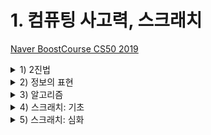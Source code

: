 # 1. 컴퓨팅 사고력, 스크래치

[Naver BoostCourse CS50 2019](https://www.edwith.org/boostcourse-cs-050)

<details>
  <summary>1) 2진법</summary>

# 학습목표

컴퓨터 과학이 무엇인지 정의하고, 컴퓨터가 정보를 표현하는 방법에 대해 설명할 수 있다.

# 학습하기

## 컴퓨터 과학

컴퓨터 과학은 **문제 해결에 대한 학문이다.**

문제 해결은 **입력(Input)**을 전달받아 **출력(Output)**을 만들어내는 과정이다.

그 중간에 있는 과정이 바로 컴퓨터 과학이다.

이러한 입력과 출력을 **표현**하기 위해서 모두가 동의할 **약속(표준)**이 필요하다.

따라서 컴퓨터 과학의 가장 첫 번째 개념은 어떻게 표현하는지에 대한 **표현 방법**이다.

## 2진법

컴퓨터는 오직 0과 1로만 데이터를 표현하는데, 이처럼 0과 1로만 표현하는 것을 **2진법**이라고 한다.

2진법에서는 **각 자리수가 2의 거듭제곱을 의미**한다.

이와 같은 2진법은 전기를 통해 연산하는, 즉 전기를 켜고 끄는 방식으로 작동하는 컴퓨터에게 적합한 방법이다.

컴퓨터에는 굉장히 많은 스위치(트랜지스터)가 있고 **on/off 상태를 통해 0과 1을 표현한다.**

컴퓨터는 2진법에서 하나의 자릿수를 표현하는 단위를 **비트(bit)**라고 한다.

## 비트

정보를 저장하고 연산을 수행하기 위해 컴퓨터는 **비트(bit)**라는 측정 단위를 쓴다.

비트는 **이진 숫자**라는 뜻을 가진 "binary digit"의 줄임말이며, 0과 1, 두 가지 값만 가질 수 있는 측정 단위이다.

컴퓨터는 전기적 신호 켜짐(1)과 꺼짐(0)을 이용하여 작동하기 때문에 2진수를 사용한다.

디지털 데이터를 여러 비트들로 나타냄으로써 두 가지 값만을 가지고도 많은 양의 정보를 저장할 수 있고, 저장되어 있는 데이터를 수정하기 위해 비트에 수학적 연산을 수행할 수 있다.

## 비트열

비트 한 개는 많은 양의 데이터를 나타내기에 턱없이 부족하다. 그렇기 때문에 여러 숫자 조합을 컴퓨터에 나타내기 위해 비트열을 사용한다.

**바이트(byte)**는 **여덟 개의 비트가 모여 만들어진 것**이다.

하나의 바이트에 여덟 개의 비트가 있고, 비트 하나는 0과 1로 표현될 수 있기 때문에 **2^8 = 256개의** 서로 다른 바이트가 존재할 수 있다.

바이트가 모이면 더 큰 단위가 될 수 있다. (킬로바이트, 메가바이트, 기가바이트, 테라바이트, 페타, 엑사 ...)

### **데이터의 단위와 각각의 저장공간 크기로 나타낼 수 있는 대략의 정보**

  <img src="../imgs/2진법.png" width="400">

</details>

<details>
  <summary>2) 정보의 표현</summary>

# 정보의 표현

# 학습 목표

컴퓨터가 문자, 사진, 영상, 음악 등 다양한 정보를 처리하는 방식을 설명할 수 있다.

# 학습하기

## 문자의 표현

문자를 숫자로 표현할 수 있도록 정해진 약속(표준)이 있는데, 그 중 하나는 설명미국정보교환표준부호 **ASCII**(아스키코드 / American Standard Code for Information Interchange)이다.

**총 128개의 부호**로 정의되어 있는데, 가령 알파벳 A는 10진수 기준으로 65, 알파벳 B는 66으로 되어있다.

- A를 2진법으로 표현하면 **1000001**이다.

이 외에도 **Unicode**라는 표준에서는 더 많은 비트를 사용하여 더 다양한 다른 문자들도 표현 가능하도록 지원하고 있다.

- ASCII로는 문자들을 표현하기에 충분하지 않았기 때문이다.
- 유니코드는 100만개 이상의 문자들을 나타낼 수 있는 인코딩표준이다.
- 유니코드의 첫 128개의 문자는 ASCII의 128개 문자와 동일하므로 서로 호환이 된다.

**Unicode**는 😂 이런 이모티콘까지 표현할 수 있게 해주었다.

- 이 이모티콘은 10진법으로 128,514, 2진법으로는 11111011000000010
- 친구에게 이 이모티콘을 보낸다면 **11111011000000010**이라는 1과 0의 패턴을 보낸 것임

## 그림, 영상, 음악의 표현

문자와 같이 그림도 역시 숫자로 표현할 수 있음

우리가 스크린을 통해 보는 그림을 자세히 보면 수많은 작은 점들이
<span style="color:red">빨간색</span>,
<span style="color:green">초록색</span>,
<span style="color:blue">파란색</span>을 띄고 있음

이런 작은 점을 **픽셀**이라고 부른다. 각각의 픽셀은 세 가지 색을 서로 다른 비율로 조합하여 특정한 색을 가지게 된다.

- 예를 들어 빨간색 72, 초록색 72, 파란색 33을 섞게 되면 노란색이 되는 것과 같은 방식

이 숫자들을 표현하는 방식을 RGB(<span style="color:red">Red</span>,
<span style="color:green">Green</span>,
<span style="color:blue">Blue</span>)라고 한다.

- 즉, 노란색의 커다란 이미지는 72 73 33 으로 정의되는 무수히 많은 픽셀들의 RGB코드(숫자)로 표현될 수 있다.

영상 또한 수많은 그림을 빠르게 연속적으로 이어 붙여놓은 것이기 때문에 숫자로 표현이 가능하다. 음악도 마찬가지로 각 음표를 숫자로 표현할 수 있다.

# 생각해보기

CS50을 2진법으로 표현해보면?

- 아스키 코드 기준, 숫자 하나 하나 문자로 취급한다고 가정.
- 10진수 기준 C = 67, S = 83, 5 = 53, 0 = 48
- **C**: 01000011 **S**: 01010011 **5**: 00110101 **0**: 00110000

<span style="color:red"></span>

</details>

<details>
  <summary>3) 알고리즘</summary>
  
# 알고리즘

# 학습 목표

1. 우리가 일상 생활에서 하는 일들을 컴퓨터가 이해할 수 있는 알고리즘으로 표현할 수 있다.
2. 효율적인 알고리즘에 대해 설명할 수 있다.

## 알고리즘

숫자, 글자, 색깔 등을 컴퓨터가 이해할 수 있는 2진법으로 표현하는 것은 **입력(Input)**에 해당한다.

어떻게 **입력**에서 **출력(Output)**을 얻을 수 있는 것일까?

**알고리즘**은 입력에서 받은 자료를 출력 형태로 만드는 **처리 과정**을 뜻한다.

<img src="../imgs/알고리즘.png" width="400">

즉, 알고리즘이란 입력값을 출력값의 형태로 바꾸기 위해 어떤 명령들이 수행되어야 하는지에 대한 **규칙들의 순서적 나열이다.**

이러한 일련의 순서적 규칙들을 어떻게 나열하는지에 따라 알고리즘의 종류가 달라진다.

같은 출력값이라도 알고리즘에 따라 출력을 하기까지의 시간이 다를 수 있다.

## 정확한 알고리즘

전화번호부에서 특정 인물의 전화번호를 찾기 위해서 첫 페이지부터 찾을 때까지 쭉 보는 방법은 정확성은 높지만 매우 오래걸리고 비효율적인 알고리즘일 것이다.

알고리즘을 평가할 때는 **정확성**도 중요하지만, **효율성**도 중요하다.

효율성은 작업을 완료하기까지 얼마나 시간과 노력을 덜 들일 수 있는지에 대한 것이다.

## 정확하고 효율적인 알고리즘

전화번호부의 가운데를 펴고, 이름순으로 정렬되어 있다는 정보를 통해 앞의 반 혹은 뒤의 반을 펴는 방식을 반복한다.

이 알고리즘은 앞의 알고리즘보다 더 **효율적**이다.

</details>

<details>
  <summary>4) 스크래치: 기초</summary>
  
</details>

<details>
  <summary>5) 스크래치: 심화</summary>
  
</details>
